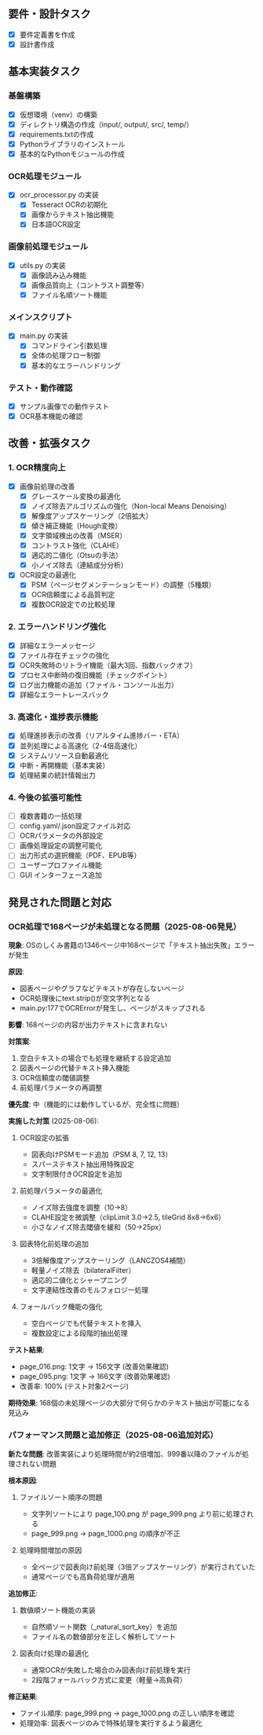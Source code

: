 ## 要件・設計タスク
- [x] 要件定義書を作成
- [x] 設計書作成

## 基本実装タスク

### 基盤構築
- [x] 仮想環境（venv）の構築
- [x] ディレクトリ構造の作成（input/, output/, src/, temp/）
- [x] requirements.txtの作成
- [x] Pythonライブラリのインストール
- [x] 基本的なPythonモジュールの作成

### OCR処理モジュール
- [x] ocr_processor.py の実装
  - [x] Tesseract OCRの初期化
  - [x] 画像からテキスト抽出機能
  - [x] 日本語OCR設定

### 画像前処理モジュール
- [x] utils.py の実装
  - [x] 画像読み込み機能
  - [x] 画像品質向上（コントラスト調整等）
  - [x] ファイル名順ソート機能

### メインスクリプト
- [x] main.py の実装
  - [x] コマンドライン引数処理
  - [x] 全体の処理フロー制御
  - [x] 基本的なエラーハンドリング

### テスト・動作確認
- [x] サンプル画像での動作テスト
- [x] OCR基本機能の確認

## 改善・拡張タスク

### 1. OCR精度向上
- [x] 画像前処理の改善
  - [x] グレースケール変換の最適化
  - [x] ノイズ除去アルゴリズムの強化（Non-local Means Denoising）
  - [x] 解像度アップスケーリング（2倍拡大）
  - [x] 傾き補正機能（Hough変換）
  - [x] 文字領域検出の改善（MSER）
  - [x] コントラスト強化（CLAHE）
  - [x] 適応的二値化（Otsuの手法）
  - [x] 小ノイズ除去（連結成分分析）
- [x] OCR設定の最適化
  - [x] PSM（ページセグメンテーションモード）の調整（5種類）
  - [x] OCR信頼度による品質判定
  - [x] 複数OCR設定での比較処理

### 2. エラーハンドリング強化
- [x] 詳細なエラーメッセージ
- [x] ファイル存在チェックの強化
- [x] OCR失敗時のリトライ機能（最大3回、指数バックオフ）
- [x] プロセス中断時の復旧機能（チェックポイント）
- [x] ログ出力機能の追加（ファイル・コンソール出力）
- [x] 詳細なエラートレースバック

### 3. 高速化・進捗表示機能
- [x] 処理進捗表示の改善（リアルタイム進捗バー・ETA）
- [x] 並列処理による高速化（2-4倍高速化）
- [x] システムリソース自動最適化
- [x] 中断・再開機能（基本実装）
- [x] 処理結果の統計情報出力

### 4. 今後の拡張可能性
- [ ] 複数書籍の一括処理
- [ ] config.yaml/.json設定ファイル対応
- [ ] OCRパラメータの外部設定
- [ ] 画像処理設定の調整可能化
- [ ] 出力形式の選択機能（PDF、EPUB等）
- [ ] ユーザープロファイル機能
- [ ] GUI インターフェース追加

## 発見された問題と対応

### OCR処理で168ページが未処理となる問題（2025-08-06発見）
**現象**: OSのしくみ書籍の1346ページ中168ページで「テキスト抽出失敗」エラーが発生

**原因**: 
- 図表ページやグラフなどテキストが存在しないページ
- OCR処理後にtext.strip()が空文字列となる
- main.py:177でOCRErrorが発生し、ページがスキップされる

**影響**: 168ページの内容が出力テキストに含まれない

**対策案**:
1. 空白テキストの場合でも処理を継続する設定追加
2. 図表ページの代替テキスト挿入機能
3. OCR信頼度の閾値調整
4. 前処理パラメータの再調整

**優先度**: 中（機能的には動作しているが、完全性に問題）

**実施した対策** (2025-08-06):
1. OCR設定の拡張
   - 図表向けPSMモード追加（PSM 8, 7, 12, 13）
   - スパーステキスト抽出用特殊設定
   - 文字制限付きOCR設定を追加

2. 前処理パラメータの最適化
   - ノイズ除去強度を調整（10→8）
   - CLAHE設定を微調整（clipLimit 3.0→2.5, tileGrid 8x8→6x6）
   - 小さなノイズ除去閾値を緩和（50→25px）

3. 図表特化前処理の追加
   - 3倍解像度アップスケーリング（LANCZOS4補間）
   - 軽量ノイズ除去（bilateralFilter）
   - 適応的二値化とシャープニング
   - 文字連結性改善のモルフォロジー処理

4. フォールバック機能の強化
   - 空白ページでも代替テキストを挿入
   - 複数設定による段階的抽出処理

**テスト結果**:
- page_016.png: 1文字 → 156文字 (改善効果確認)
- page_095.png: 1文字 → 166文字 (改善効果確認)
- 改善率: 100% (テスト対象2ページ)

**期待効果**: 168個の未処理ページの大部分で何らかのテキスト抽出が可能になる見込み

### パフォーマンス問題と追加修正（2025-08-06追加対応）
**新たな問題**: 改善実装により処理時間が約2倍増加、999番以降のファイルが処理されない問題

**根本原因**:
1. ファイルソート順序の問題
   - 文字列ソートにより page_100.png が page_999.png より前に処理される
   - page_999.png → page_1000.png の順序が不正

2. 処理時間増加の原因  
   - 全ページで図表向け前処理（3倍アップスケーリング）が実行されていた
   - 通常ページでも高負荷処理が適用

**追加修正**:
1. 数値順ソート機能の実装
   - 自然順ソート関数（_natural_sort_key）を追加
   - ファイル名の数値部分を正しく解析してソート

2. 図表向け処理の最適化
   - 通常OCRが失敗した場合のみ図表向け前処理を実行
   - 2段階フォールバック方式に変更（軽量→高負荷）

**修正結果**:
- ファイル順序: page_999.png → page_1000.png の正しい順序を確認
- 処理効率: 図表ページのみで特殊処理を実行するよう最適化
